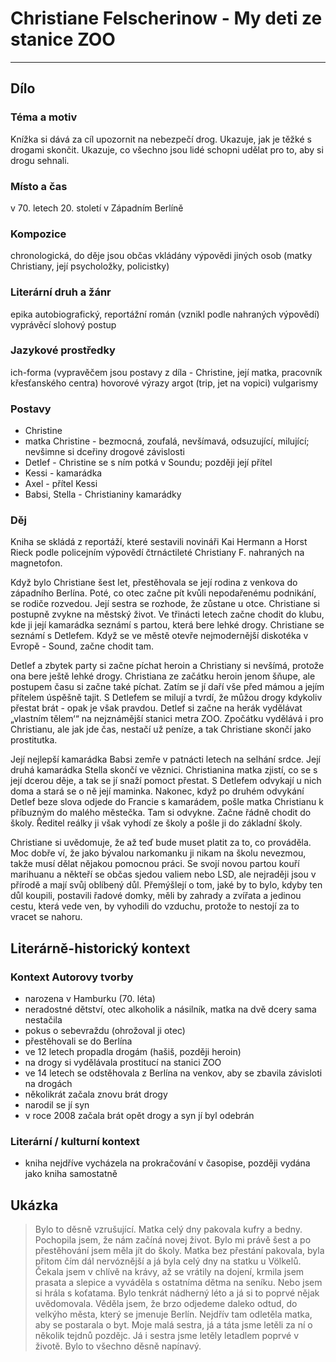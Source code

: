# Christiane Felscherinow - My deti ze stanice ZOO

----------

## Dílo

### Téma a motiv
Knížka si dává za cíl upozornit na nebezpečí drog. Ukazuje, jak je těžké s drogami skončit. Ukazuje, co všechno jsou lidé schopni udělat pro to, aby si drogu sehnali.

### Místo a čas
v 70. letech 20. století v Západním Berlíně

### Kompozice
chronologická, do děje jsou občas vkládány výpovědi jiných osob (matky Christiany, její psycholožky, policistky)

### Literární druh a žánr
epika
autobiografický, reportážní román (vznikl podle nahraných výpovědí)
vyprávěcí slohový postup

### Jazykové prostředky
ich-forma (vypravěčem jsou postavy z díla - Christine, její matka, pracovník křesťanského centra)
hovorové výrazy
argot (trip, jet na vopici)
vulgarismy

### Postavy
- Christine
- matka Christine - bezmocná, zoufalá, nevšímavá, odsuzující, milující; nevšimne si dceřiny drogové závislosti
- Detlef - Christine se s ním potká v Soundu; později její přítel
- Kessi - kamarádka
- Axel - přítel Kessi
- Babsi, Stella - Christianiny kamarádky

### Děj
Kniha se skládá z reportáží, které sestavili novináři Kai Hermann a Horst Rieck podle policejním výpovědí čtrnáctileté Christiany F. nahraných na magnetofon.

Když bylo Christiane šest let, přestěhovala se její rodina z venkova do západního Berlína. Poté, co otec začne pít kvůli nepodařenému podnikání, se rodiče rozvedou. Její sestra se rozhode, že zůstane u otce.
Christiane si postupně zvykne na městský život. Ve třinácti letech začne chodit do klubu, kde ji její kamarádka seznámí s partou, která bere lehké drogy. Christiane se seznámí s Detlefem. Když se ve městě otevře nejmodernější diskotéka v Evropě - Sound, začne chodit tam.

Detlef a zbytek party si začne píchat heroin a Christiany si nevšímá, protože ona bere ještě lehké drogy. Christiana ze začátku heroin jenom šňupe, ale postupem času si začne také píchat. Zatím se jí daří vše před mámou a jejím přítelem úspěšně tajit. S Detlefem se milují a tvrdí, že můžou drogy kdykoliv přestat brát - opak je však pravdou. Detlef si začne na herák vydělávat „vlastním tělem‘“ na nejznámější stanici metra ZOO. Zpočátku vydělává i pro Christianu, ale jak jde čas, nestačí už peníze, a tak Christiane skončí jako prostitutka.

Její nejlepší kamarádka Babsi zemře v patnácti letech na selhání srdce. Její druhá kamarádka Stella skončí ve věznici. Christianina matka zjistí, co se s její dcerou děje, a tak se jí snaží pomoct přestat. S Detlefem odvykají u nich doma a stará se o ně její maminka. Nakonec, když po druhém odvykání Detlef beze slova odjede do Francie s kamarádem, pošle matka Christianu k příbuzným do malého městečka. Tam si odvykne. Začne řádně chodit do školy. Ředitel reálky ji však vyhodí ze školy a pošle ji do základní školy.

Christiane si uvědomuje, že až teď bude muset platit za to, co prováděla. Moc dobře ví, že jako bývalou narkomanku ji nikam na školu nevezmou, takže musí dělat nějakou pomocnou práci. Se svojí novou partou kouří marihuanu a někteří se občas sjedou valiem nebo LSD, ale nejraději jsou v přírodě a mají svůj oblíbený důl. Přemýšlejí o tom, jaké by to bylo, kdyby ten důl koupili, postavili řadové domky, měli by zahrady a zvířata a jedinou cestu, která vede ven, by vyhodili do vzduchu, protože to nestojí za to vracet se nahoru.


## Literárně-historický kontext


### Kontext Autorovy tvorby
- narozena v Hamburku (70. léta)
- neradostné dětství, otec alkoholik a násilník, matka na dvě dcery sama nestačila
- pokus o sebevraždu (ohrožoval ji otec)
- přestěhovali se do Berlína
- ve 12 letech propadla drogám (hašiš, později heroin)
- na drogy si vydělávala prostitucí na stanici ZOO
- ve 14 letech se odstěhovala z Berlína na venkov, aby se zbavila závisloti na drogách
- několikrát začala znovu brát drogy
- narodil se jí syn
- v roce 2008 začala brát opět drogy a syn jí byl odebrán

### Literární / kulturní kontext
- kniha nejdříve vycházela na prokračování v časopise, později vydána jako kniha samostatně

## Ukázka
> Bylo to děsně vzrušující. Matka celý dny pakovala kufry a bedny. Pochopila jsem, že nám začíná novej život. Bylo mi právě šest a po přestěhování jsem měla jít do školy. Matka bez přestání pakovala, byla přitom čím dál nervóznější a já byla celý dny na statku u Völkelů. Čekala jsem v chlívě na krávy, až se vrátily na dojení, krmila jsem prasata a slepice a vyváděla s ostatníma dětma na seníku. Nebo jsem si hrála s koťatama. Bylo tenkrát nádherný léto a já si to poprvé nějak uvědomovala. Věděla jsem, že brzo odjedeme daleko odtud, do velkýho města, který se jmenuje Berlín. Nejdřív tam odletěla matka, aby se postarala o byt. Moje malá sestra, já a táta jsme letěli za ní o několik tejdnů pozdějc. Já i sestra jsme letěly letadlem poprvé v životě. Bylo to všechno děsně napínavý.